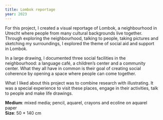 ```yaml
---
title: Lombok reportage
year: 2023
---
```

For this project, I created a visual reportage of Lombok, a neighbourhood in Utrecht where people from many cultural backgrounds live together. Through exploring the neighbourhood, talking to people, taking pictures and sketching my surroundings, I explored the theme of social aid and support in Lombok. 

In a large drawing, I documented three social facilities in the neighbourhood: a language café, a children’s center and a community center. What they all have in common is their goal of creating social coherence by opening a space where people can come together.

<images images="1voorkamer.jpg,2wishing_well.jpg,rosa.jpg" height="500px" width="500px" lgColumns="3">

What I liked about this project was to combine research with illustrating. It was a special experience to visit these places, engage in their activities, talk to people and make life drawings.

<single-image src="cover.jpg" height="3000" width="400"> </single-image>



**Medium**: mixed media; pencil, aquarel, crayons and ecoline on aquarel paper
<br>
**Size**: 50 * 140 cm
